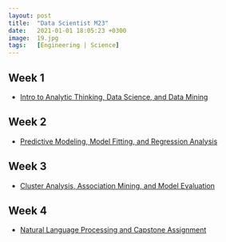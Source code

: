 ```yaml
---
layout: post
title:  "Data Scientist M23"
date:   2021-01-01 18:05:23 +0300
image:  19.jpg
tags:   [Engineering | Science]
---
```

## Week 1
- [Intro to Analytic Thinking, Data Science, and Data Mining](https://www.coursera.org/learn/intro-analyticthinking-datascience-datamining)

## Week 2
- [Predictive Modeling, Model Fitting, and Regression Analysis](https://www.coursera.org/learn/predictive-modeling-model-fitting-regression-analysis)

## Week 3
- [Cluster Analysis, Association Mining, and Model Evaluation](https://www.coursera.org/learn/cluster-analysis-association-mining-and-model-evaluation)

## Week 4
- [Natural Language Processing and Capstone Assignment](https://www.coursera.org/learn/natural-language-processing-captsone-assignment)


[jekyll-docs]: https://jekyllrb.com/docs/home
[jekyll-gh]:   https://github.com/jekyll/jekyll
[jekyll-talk]: https://talk.jekyllrb.com/
